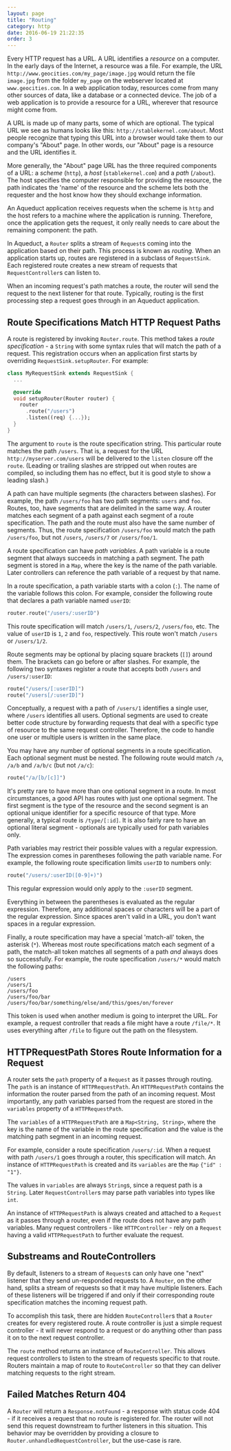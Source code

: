 ```yaml
---
layout: page
title: "Routing"
category: http
date: 2016-06-19 21:22:35
order: 3
---
```


Every HTTP request has a URL. A URL identifies a *resource* on a computer. In the early days of the Internet, a resource was a file. For example, the URL `http://www.geocities.com/my_page/image.jpg` would return the file `image.jpg` from the folder `my_page` on the webserver located at `www.geocities.com`. In a web application today, resources come from many other sources of data, like a database or a connected device. The job of a web application is to provide a resource for a URL, wherever that resource might come from.

A URL is made up of many parts, some of which are optional. The typical URL we see as humans looks like this: `http://stablekernel.com/about`. Most people recognize that typing this URL into a browser would take them to our company's "About" page. In other words, our "About" page is a resource and the URL identifies it.

More generally, the "About" page URL has the three required components of a URL: a *scheme* (`http`), a *host* (`stablekernel.com`) and a *path* (`/about`). The host specifies the computer responsible for providing the resource, the path indicates the 'name' of the resource and the scheme lets both the requester and the host know how they should exchange information.

An Aqueduct application receives requests when the scheme is `http` and the host refers to a machine where the application is running. Therefore, once the application gets the request, it only really needs to care about the remaining component: the path.

In Aqueduct, a `Router` splits a stream of `Request`s coming into the application based on their path. This process is known as *routing*. When an application starts up, routes are registered in a subclass of `RequestSink`. Each registered route creates a new stream of requests that `RequestController`s can listen to.

When an incoming request's path matches a route, the router will send the request to the next listener for that route. Typically, routing is the first processing step a request goes through in an Aqueduct application.

## Route Specifications Match HTTP Request Paths

A route is registered by invoking `Router.route`. This method takes a *route specification* - a `String` with some syntax rules that will match the path of a request. This registration occurs when an application first starts by overriding `RequestSink.setupRouter`. For example:

```dart
class MyRequestSink extends RequestSink {
  ...

  @override
  void setupRouter(Router router) {
    router
      .route("/users")
      .listen((req) {...});
  }
}
```

The argument to `route` is the route specification string. This particular route matches the path `/users`. That is, a request for the URL `http://myserver.com/users` will be delivered to the `listen` closure off the `route`. (Leading or trailing slashes are stripped out when routes are compiled, so including them has no effect, but it is good style to show a leading slash.)

A path can have multiple segments (the characters between slashes). For example, the path `/users/foo` has two path segments: `users` and `foo`. Routes, too, have segments that are delimited in the same way. A router matches each segment of a path against each segment of a route specification. The path and the route must also have the same number of segments. Thus, the route specification `/users/foo` would match the path `/users/foo`, but not `/users`, `/users/7` or `/users/foo/1`.

A route specification can have *path variables*. A path variable is a route segment that always succeeds in matching a path segment. The path segment is stored in a `Map`, where the key is the name of the path variable. Later controllers can reference the path variable of a request by that name.

In a route specification, a path variable starts with a colon (`:`). The name of the variable follows this colon. For example, consider the following route that declares a path variable named `userID`:

```dart
router.route("/users/:userID")
```

This route specification will match `/users/1`, `/users/2`, `/users/foo`, etc. The value of `userID` is `1`, `2` and `foo`, respectively. This route won't match `/users` or `/users/1/2`.

Route segments may be optional by placing square brackets (`[]`) around them. The brackets can go before or after slashes. For example, the following two syntaxes register a route that accepts both `/users` and `/users/:userID`:

```dart
route("/users/[:userID]")
route("/users[/:userID]")
```

Conceptually, a request with a path of `/users/1` identifies a single user, where `/users` identifies all users. Optional segments are used to create better code structure by forwarding requests that deal with a specific type of resource to the same request controller. Therefore, the code to handle one user or multiple users is written in the same place.

You may have any number of optional segments in a route specification. Each optional segment must be nested. The following route would match `/a`, `/a/b` and `/a/b/c` (but not `/a/c`):

```dart
route("/a/[b/[c]]")
```

It's pretty rare to have more than one optional segment in a route. In most circumstances, a good API has routes with just one optional segment. The first segment is the type of the resource and the second segment is an optional unique identifier for a specific resource of that type. More generally, a typical route is `/type/[:id]`. It is also fairly rare to have an optional literal segment - optionals are typically used for path variables only.

Path variables may restrict their possible values with a regular expression. The expression comes in parentheses following the path variable name. For example, the following route specification limits `userID` to numbers only:

```dart
route("/users/:userID([0-9]+)")
```

This regular expression would only apply to the `:userID` segment.

Everything in between the parentheses is evaluated as the regular expression. Therefore, any additional spaces or characters will be a part of the regular expression. Since spaces aren't valid in a URL, you don't want spaces in a regular expression.

Finally, a route specification may have a special 'match-all' token, the asterisk (`*`). Whereas most route specifications match each segment of a path, the match-all token matches all segments of a path *and* always does so successfully. For example, the route specification `/users/*` would match the following paths:

```
/users
/users/1
/users/foo
/users/foo/bar
/users/foo/bar/something/else/and/this/goes/on/forever
```

This token is used when another medium is going to interpret the URL. For example, a request controller that reads a file might have a route `/file/*`. It uses everything after `/file` to figure out the path on the filesystem.

## HTTPRequestPath Stores Route Information for a Request

A router sets the `path` property of a `Request` as it passes through routing. The `path` is an instance of `HTTPRequestPath`. An `HTTPRequestPath` contains the information the router parsed from the path of an incoming request. Most importantly, any path variables parsed from the request are stored in the `variables` property of a `HTTPRequestPath`.

The `variables` of a `HTTPRequestPath` are a `Map<String, String>`, where the key is the name of the variable in the route specification and the value is the matching path segment in an incoming request.

For example, consider a route specification `/users/:id`. When a request with path `/users/1` goes through a router, this specification will match. An instance of `HTTPRequestPath` is created and its `variables` are the `Map` `{"id" : "1"}`.

The values in `variables` are always `String`s, since a request path is a `String`. Later `RequestController`s may parse path variables into types like `int`.

An instance of `HTTPRequestPath` is always created and attached to a `Request` as it passes through a router, even if the route does not have any path variables. Many request controllers - like `HTTPController` - rely on a `Request` having a valid `HTTPRequestPath` to further evaluate the request.

## Substreams and RouteControllers

By default, listeners to a stream of `Request`s can only have one "next" listener that they send un-responded requests to. A `Router`, on the other hand, splits a stream of requests so that it may have multiple listeners. Each of these listeners will be triggered if and only if their corresponding route specification matches the incoming request path.

To accomplish this task, there are hidden `RouteController`s that a `Router` creates for every registered route. A route controller is just a simple request controller - it will never respond to a request or do anything other than pass it on to the next request controller.

The `route` method returns an instance of `RouteController`. This allows request controllers to listen to the stream of requests specific to that route. Routers maintain a map of route to `RouteController` so that they can deliver matching requests to the right stream.

## Failed Matches Return 404

A `Router` will return a `Response.notFound` - a response with status code 404 - if it receives a request that no route is registered for. The router will not send this request downstream to further listeners in this situation. This behavior may be overridden by providing a closure to `Router.unhandledRequestController`, but the use-case is rare.
